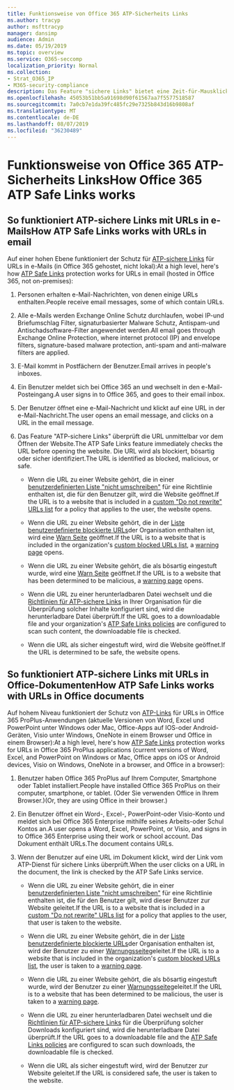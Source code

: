 ```yaml
---
title: Funktionsweise von Office 365 ATP-Sicherheits Links
ms.author: tracyp
author: msfttracyp
manager: dansimp
audience: Admin
ms.date: 05/19/2019
ms.topic: overview
ms.service: O365-seccomp
localization_priority: Normal
ms.collection:
- Strat_O365_IP
- M365-security-compliance
description: Das Feature "sichere Links" bietet eine Zeit-für-Mausklick-Überprüfung von Hyperlinks in Office-Dokumenten und e-Mail-Nachrichten. Lesen Sie diesen Artikel, um zu erfahren, wie ATP-sichere Links funktionieren.
ms.openlocfilehash: 45053b51bb5a91698d90f61567aa7f5577518587
ms.sourcegitcommit: 7a0cb7e1da39fc485fc29e7325b843d16b9808af
ms.translationtype: MT
ms.contentlocale: de-DE
ms.lasthandoff: 08/07/2019
ms.locfileid: "36230489"
---
```

# <a name="how-office-365-atp-safe-links-works"></a><span data-ttu-id="db8a8-104">Funktionsweise von Office 365 ATP-Sicherheits Links</span><span class="sxs-lookup"><span data-stu-id="db8a8-104">How Office 365 ATP Safe Links works</span></span>
         
## <a name="how-atp-safe-links-works-with-urls-in-email"></a><span data-ttu-id="db8a8-105">So funktioniert ATP-sichere Links mit URLs in e-Mails</span><span class="sxs-lookup"><span data-stu-id="db8a8-105">How ATP Safe Links works with URLs in email</span></span>

<span data-ttu-id="db8a8-106">Auf einer hohen Ebene funktioniert der Schutz für [ATP-sichere Links](atp-safe-links.md) für URLs in e-Mails (in Office 365 gehostet, nicht lokal):</span><span class="sxs-lookup"><span data-stu-id="db8a8-106">At a high level, here's how [ATP Safe Links](atp-safe-links.md) protection works for URLs in email (hosted in Office 365, not on-premises):</span></span>
  
1. <span data-ttu-id="db8a8-107">Personen erhalten e-Mail-Nachrichten, von denen einige URLs enthalten.</span><span class="sxs-lookup"><span data-stu-id="db8a8-107">People receive email messages, some of which contain URLs.</span></span>
    
2. <span data-ttu-id="db8a8-108">Alle e-Mails werden Exchange Online Schutz durchlaufen, wobei IP-und Briefumschlag Filter, signaturbasierter Malware Schutz, Antispam-und Antischadsoftware-Filter angewendet werden.</span><span class="sxs-lookup"><span data-stu-id="db8a8-108">All email goes through Exchange Online Protection, where internet protocol (IP) and envelope filters, signature-based malware protection, anti-spam and anti-malware filters are applied.</span></span> 
    
3. <span data-ttu-id="db8a8-109">E-Mail kommt in Postfächern der Benutzer.</span><span class="sxs-lookup"><span data-stu-id="db8a8-109">Email arrives in people's inboxes.</span></span>
    
4. <span data-ttu-id="db8a8-110">Ein Benutzer meldet sich bei Office 365 an und wechselt in den e-Mail-Posteingang.</span><span class="sxs-lookup"><span data-stu-id="db8a8-110">A user signs in to Office 365, and goes to their email inbox.</span></span>
    
5. <span data-ttu-id="db8a8-111">Der Benutzer öffnet eine e-Mail-Nachricht und klickt auf eine URL in der e-Mail-Nachricht.</span><span class="sxs-lookup"><span data-stu-id="db8a8-111">The user opens an email message, and clicks on a URL in the email message.</span></span>
    
6. <span data-ttu-id="db8a8-112">Das Feature "ATP-sichere Links" überprüft die URL unmittelbar vor dem Öffnen der Website.</span><span class="sxs-lookup"><span data-stu-id="db8a8-112">The ATP Safe Links feature immediately checks the URL before opening the website.</span></span> <span data-ttu-id="db8a8-113">Die URL wird als blockiert, bösartig oder sicher identifiziert.</span><span class="sxs-lookup"><span data-stu-id="db8a8-113">The URL is identified as blocked, malicious, or safe.</span></span>
    
    - <span data-ttu-id="db8a8-114">Wenn die URL zu einer Website gehört, die in einer [benutzerdefinierten Liste "nicht umschreiben"](set-up-a-custom-do-not-rewrite-urls-list-with-atp.md) für eine Richtlinie enthalten ist, die für den Benutzer gilt, wird die Website geöffnet.</span><span class="sxs-lookup"><span data-stu-id="db8a8-114">If the URL is to a website that is included in a [custom "Do not rewrite" URLs list](set-up-a-custom-do-not-rewrite-urls-list-with-atp.md) for a policy that applies to the user, the website opens.</span></span> 
    
    - <span data-ttu-id="db8a8-115">Wenn die URL zu einer Website gehört, die in der [Liste benutzerdefinierte blockierte URLs](set-up-a-custom-blocked-urls-list-wtih-atp.md)der Organisation enthalten ist, wird eine [Warn Seite](atp-safe-links-warning-pages.md) geöffnet.</span><span class="sxs-lookup"><span data-stu-id="db8a8-115">If the URL is to a website that is included in the organization's [custom blocked URLs list](set-up-a-custom-blocked-urls-list-wtih-atp.md), a [warning page](atp-safe-links-warning-pages.md) opens.</span></span> 
    
    - <span data-ttu-id="db8a8-116">Wenn die URL zu einer Website gehört, die als bösartig eingestuft wurde, wird eine [Warn Seite](atp-safe-links-warning-pages.md) geöffnet.</span><span class="sxs-lookup"><span data-stu-id="db8a8-116">If the URL is to a website that has been determined to be malicious, a [warning page](atp-safe-links-warning-pages.md) opens.</span></span> 
    
    - <span data-ttu-id="db8a8-117">Wenn die URL zu einer herunterladbaren Datei wechselt und die [Richtlinien für ATP-sichere Links](set-up-atp-safe-links-policies.md) in Ihrer Organisation für die Überprüfung solcher Inhalte konfiguriert sind, wird die herunterladbare Datei überprüft.</span><span class="sxs-lookup"><span data-stu-id="db8a8-117">If the URL goes to a downloadable file and your organization's [ATP Safe Links policies](set-up-atp-safe-links-policies.md) are configured to scan such content, the downloadable file is checked.</span></span> 
    
    - <span data-ttu-id="db8a8-118">Wenn die URL als sicher eingestuft wird, wird die Website geöffnet.</span><span class="sxs-lookup"><span data-stu-id="db8a8-118">If the URL is determined to be safe, the website opens.</span></span>
    
## <a name="how-atp-safe-links-works-with-urls-in-office-documents"></a><span data-ttu-id="db8a8-119">So funktioniert ATP-sichere Links mit URLs in Office-Dokumenten</span><span class="sxs-lookup"><span data-stu-id="db8a8-119">How ATP Safe Links works with URLs in Office documents</span></span>

<span data-ttu-id="db8a8-120">Auf hohem Niveau funktioniert der Schutz von [ATP-Links](atp-safe-links.md) für URLs in Office 365 ProPlus-Anwendungen (aktuelle Versionen von Word, Excel und PowerPoint unter Windows oder Mac, Office-Apps auf IOS-oder Android-Geräten, Visio unter Windows, OneNote in einem Browser und Office in einem Browser):</span><span class="sxs-lookup"><span data-stu-id="db8a8-120">At a high level, here's how [ATP Safe Links](atp-safe-links.md) protection works for URLs in Office 365 ProPlus applications (current versions of Word, Excel, and PowerPoint on Windows or Mac, Office apps on iOS or Android devices, Visio on Windows, OneNote in a browser, and Office in a browser):</span></span>
  
1. <span data-ttu-id="db8a8-121">Benutzer haben Office 365 ProPlus auf Ihrem Computer, Smartphone oder Tablet installiert.</span><span class="sxs-lookup"><span data-stu-id="db8a8-121">People have installed Office 365 ProPlus on their computer, smartphone, or tablet.</span></span> <span data-ttu-id="db8a8-122">(Oder Sie verwenden Office in Ihrem Browser.)</span><span class="sxs-lookup"><span data-stu-id="db8a8-122">(Or, they are using Office in their browser.)</span></span>
    
2. <span data-ttu-id="db8a8-123">Ein Benutzer öffnet ein Word-, Excel-, PowerPoint-oder Visio-Konto und meldet sich bei Office 365 Enterprise mithilfe seines Arbeits-oder Schul Kontos an.</span><span class="sxs-lookup"><span data-stu-id="db8a8-123">A user opens a Word, Excel, PowerPoint, or Visio, and signs in to Office 365 Enterprise using their work or school account.</span></span> <span data-ttu-id="db8a8-124">Das Dokument enthält URLs.</span><span class="sxs-lookup"><span data-stu-id="db8a8-124">The document contains URLs.</span></span>
    
3. <span data-ttu-id="db8a8-125">Wenn der Benutzer auf eine URL im Dokument klickt, wird der Link vom ATP-Dienst für sichere Links überprüft.</span><span class="sxs-lookup"><span data-stu-id="db8a8-125">When the user clicks on a URL in the document, the link is checked by the ATP Safe Links service.</span></span>
    
      - <span data-ttu-id="db8a8-126">Wenn die URL zu einer Website gehört, die in einer [benutzerdefinierten Liste "nicht umschreiben"](set-up-a-custom-do-not-rewrite-urls-list-with-atp.md) für eine Richtlinie enthalten ist, die für den Benutzer gilt, wird dieser Benutzer zur Website geleitet.</span><span class="sxs-lookup"><span data-stu-id="db8a8-126">If the URL is to a website that is included in a [custom "Do not rewrite" URLs list](set-up-a-custom-do-not-rewrite-urls-list-with-atp.md) for a policy that applies to the user, that user is taken to the website.</span></span> 
    
      - <span data-ttu-id="db8a8-127">Wenn die URL zu einer Website gehört, die in der [Liste benutzerdefinierte blockierte URLs](set-up-a-custom-blocked-urls-list-wtih-atp.md)der Organisation enthalten ist, wird der Benutzer zu einer [Warnungsseite](atp-safe-links-warning-pages.md)geleitet.</span><span class="sxs-lookup"><span data-stu-id="db8a8-127">If the URL is to a website that is included in the organization's [custom blocked URLs list](set-up-a-custom-blocked-urls-list-wtih-atp.md), the user is taken to a [warning page](atp-safe-links-warning-pages.md).</span></span>
    
      - <span data-ttu-id="db8a8-128">Wenn die URL zu einer Website gehört, die als bösartig eingestuft wurde, wird der Benutzer zu einer [Warnungsseite](atp-safe-links-warning-pages.md)geleitet.</span><span class="sxs-lookup"><span data-stu-id="db8a8-128">If the URL is to a website that has been determined to be malicious, the user is taken to a [warning page](atp-safe-links-warning-pages.md).</span></span>
    
      - <span data-ttu-id="db8a8-129">Wenn die URL zu einer herunterladbaren Datei wechselt und die [Richtlinien für ATP-sichere Links](set-up-atp-safe-links-policies.md) für die Überprüfung solcher Downloads konfiguriert sind, wird die herunterladbare Datei überprüft.</span><span class="sxs-lookup"><span data-stu-id="db8a8-129">If the URL goes to a downloadable file and the [ATP Safe Links policies](set-up-atp-safe-links-policies.md) are configured to scan such downloads, the downloadable file is checked.</span></span> 
    
      - <span data-ttu-id="db8a8-130">Wenn die URL als sicher eingestuft wird, wird der Benutzer zur Website geleitet.</span><span class="sxs-lookup"><span data-stu-id="db8a8-130">If the URL is considered safe, the user is taken to the website.</span></span>

